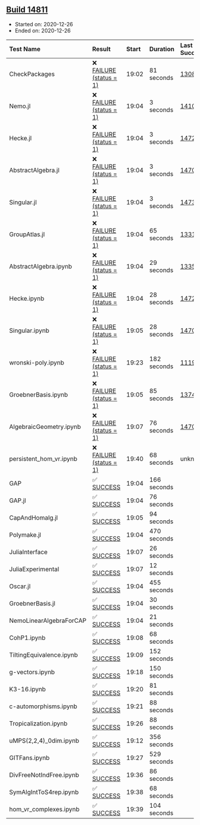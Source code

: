 ## [Build 14811](https://oscarci.mathematik.uni-kl.de/job/oscar/14811/)

* Started on: 2020-12-26
* Ended on: 2020-12-26

| Test Name    | Result | Start | Duration | Last Success | First Failure |
|:-------------|:-------|:------|:---------|:-------------|:--------------|
| CheckPackages | ❌ [FAILURE (status = 1)](https://oscarci.mathematik.uni-kl.de/job/oscar/14811/artifact/logs/build-14811/CheckPackages.log) | 19:02 | 81 seconds | [13085](https://oscarci.mathematik.uni-kl.de/job/oscar/13085/) | [13086](https://oscarci.mathematik.uni-kl.de/job/oscar/13086/) |
| Nemo.jl | ❌ [FAILURE (status = 1)](https://oscarci.mathematik.uni-kl.de/job/oscar/14811/artifact/logs/build-14811/Nemo.jl.log) | 19:04 | 3 seconds | [14101](https://oscarci.mathematik.uni-kl.de/job/oscar/14101/) | [14102](https://oscarci.mathematik.uni-kl.de/job/oscar/14102/) |
| Hecke.jl | ❌ [FAILURE (status = 1)](https://oscarci.mathematik.uni-kl.de/job/oscar/14811/artifact/logs/build-14811/Hecke.jl.log) | 19:04 | 3 seconds | [14723](https://oscarci.mathematik.uni-kl.de/job/oscar/14723/) | [14724](https://oscarci.mathematik.uni-kl.de/job/oscar/14724/) |
| AbstractAlgebra.jl | ❌ [FAILURE (status = 1)](https://oscarci.mathematik.uni-kl.de/job/oscar/14811/artifact/logs/build-14811/AbstractAlgebra.jl.log) | 19:04 | 3 seconds | [14701](https://oscarci.mathematik.uni-kl.de/job/oscar/14701/) | [14702](https://oscarci.mathematik.uni-kl.de/job/oscar/14702/) |
| Singular.jl | ❌ [FAILURE (status = 1)](https://oscarci.mathematik.uni-kl.de/job/oscar/14811/artifact/logs/build-14811/Singular.jl.log) | 19:04 | 3 seconds | [14732](https://oscarci.mathematik.uni-kl.de/job/oscar/14732/) | [14733](https://oscarci.mathematik.uni-kl.de/job/oscar/14733/) |
| GroupAtlas.jl | ❌ [FAILURE (status = 1)](https://oscarci.mathematik.uni-kl.de/job/oscar/14811/artifact/logs/build-14811/GroupAtlas.jl.log) | 19:04 | 65 seconds | [13311](https://oscarci.mathematik.uni-kl.de/job/oscar/13311/) | [13312](https://oscarci.mathematik.uni-kl.de/job/oscar/13312/) |
| AbstractAlgebra.ipynb | ❌ [FAILURE (status = 1)](https://oscarci.mathematik.uni-kl.de/job/oscar/14811/artifact/logs/build-14811/AbstractAlgebra.ipynb.log) | 19:04 | 29 seconds | [13355](https://oscarci.mathematik.uni-kl.de/job/oscar/13355/) | [13356](https://oscarci.mathematik.uni-kl.de/job/oscar/13356/) |
| Hecke.ipynb | ❌ [FAILURE (status = 1)](https://oscarci.mathematik.uni-kl.de/job/oscar/14811/artifact/logs/build-14811/Hecke.ipynb.log) | 19:04 | 28 seconds | [14723](https://oscarci.mathematik.uni-kl.de/job/oscar/14723/) | [14724](https://oscarci.mathematik.uni-kl.de/job/oscar/14724/) |
| Singular.ipynb | ❌ [FAILURE (status = 1)](https://oscarci.mathematik.uni-kl.de/job/oscar/14811/artifact/logs/build-14811/Singular.ipynb.log) | 19:05 | 28 seconds | [14701](https://oscarci.mathematik.uni-kl.de/job/oscar/14701/) | [14702](https://oscarci.mathematik.uni-kl.de/job/oscar/14702/) |
| wronski-poly.ipynb | ❌ [FAILURE (status = 1)](https://oscarci.mathematik.uni-kl.de/job/oscar/14811/artifact/logs/build-14811/wronski-poly.ipynb.log) | 19:23 | 182 seconds | [11192](https://oscarci.mathematik.uni-kl.de/job/oscar/11192/) | [11193](https://oscarci.mathematik.uni-kl.de/job/oscar/11193/) |
| GroebnerBasis.ipynb | ❌ [FAILURE (status = 1)](https://oscarci.mathematik.uni-kl.de/job/oscar/14811/artifact/logs/build-14811/GroebnerBasis.ipynb.log) | 19:05 | 85 seconds | [13748](https://oscarci.mathematik.uni-kl.de/job/oscar/13748/) | [13749](https://oscarci.mathematik.uni-kl.de/job/oscar/13749/) |
| AlgebraicGeometry.ipynb | ❌ [FAILURE (status = 1)](https://oscarci.mathematik.uni-kl.de/job/oscar/14811/artifact/logs/build-14811/AlgebraicGeometry.ipynb.log) | 19:07 | 76 seconds | [14701](https://oscarci.mathematik.uni-kl.de/job/oscar/14701/) | [14702](https://oscarci.mathematik.uni-kl.de/job/oscar/14702/) |
| persistent_hom_vr.ipynb | ❌ [FAILURE (status = 1)](https://oscarci.mathematik.uni-kl.de/job/oscar/14811/artifact/logs/build-14811/persistent_hom_vr.ipynb.log) | 19:40 | 68 seconds | unknown | unknown |
| GAP | ✅ [SUCCESS](https://oscarci.mathematik.uni-kl.de/job/oscar/14811/artifact/logs/build-14811/GAP.log) | 19:04 | 166 seconds |  |  |
| GAP.jl | ✅ [SUCCESS](https://oscarci.mathematik.uni-kl.de/job/oscar/14811/artifact/logs/build-14811/GAP.jl.log) | 19:04 | 76 seconds |  |  |
| CapAndHomalg.jl | ✅ [SUCCESS](https://oscarci.mathematik.uni-kl.de/job/oscar/14811/artifact/logs/build-14811/CapAndHomalg.jl.log) | 19:05 | 94 seconds |  |  |
| Polymake.jl | ✅ [SUCCESS](https://oscarci.mathematik.uni-kl.de/job/oscar/14811/artifact/logs/build-14811/Polymake.jl.log) | 19:04 | 470 seconds |  |  |
| JuliaInterface | ✅ [SUCCESS](https://oscarci.mathematik.uni-kl.de/job/oscar/14811/artifact/logs/build-14811/JuliaInterface.log) | 19:07 | 26 seconds |  |  |
| JuliaExperimental | ✅ [SUCCESS](https://oscarci.mathematik.uni-kl.de/job/oscar/14811/artifact/logs/build-14811/JuliaExperimental.log) | 19:07 | 12 seconds |  |  |
| Oscar.jl | ✅ [SUCCESS](https://oscarci.mathematik.uni-kl.de/job/oscar/14811/artifact/logs/build-14811/Oscar.jl.log) | 19:04 | 455 seconds |  |  |
| GroebnerBasis.jl | ✅ [SUCCESS](https://oscarci.mathematik.uni-kl.de/job/oscar/14811/artifact/logs/build-14811/GroebnerBasis.jl.log) | 19:04 | 30 seconds |  |  |
| NemoLinearAlgebraForCAP | ✅ [SUCCESS](https://oscarci.mathematik.uni-kl.de/job/oscar/14811/artifact/logs/build-14811/NemoLinearAlgebraForCAP.log) | 19:04 | 21 seconds |  |  |
| CohP1.ipynb | ✅ [SUCCESS](https://oscarci.mathematik.uni-kl.de/job/oscar/14811/artifact/logs/build-14811/CohP1.ipynb.log) | 19:08 | 68 seconds |  |  |
| TiltingEquivalence.ipynb | ✅ [SUCCESS](https://oscarci.mathematik.uni-kl.de/job/oscar/14811/artifact/logs/build-14811/TiltingEquivalence.ipynb.log) | 19:09 | 152 seconds |  |  |
| g-vectors.ipynb | ✅ [SUCCESS](https://oscarci.mathematik.uni-kl.de/job/oscar/14811/artifact/logs/build-14811/g-vectors.ipynb.log) | 19:18 | 150 seconds |  |  |
| K3-16.ipynb | ✅ [SUCCESS](https://oscarci.mathematik.uni-kl.de/job/oscar/14811/artifact/logs/build-14811/K3-16.ipynb.log) | 19:20 | 81 seconds |  |  |
| c-automorphisms.ipynb | ✅ [SUCCESS](https://oscarci.mathematik.uni-kl.de/job/oscar/14811/artifact/logs/build-14811/c-automorphisms.ipynb.log) | 19:21 | 88 seconds |  |  |
| Tropicalization.ipynb | ✅ [SUCCESS](https://oscarci.mathematik.uni-kl.de/job/oscar/14811/artifact/logs/build-14811/Tropicalization.ipynb.log) | 19:26 | 88 seconds |  |  |
| uMPS(2,2,4)_0dim.ipynb | ✅ [SUCCESS](https://oscarci.mathematik.uni-kl.de/job/oscar/14811/artifact/logs/build-14811/uMPS-2-2-4-_0dim.ipynb.log) | 19:12 | 356 seconds |  |  |
| GITFans.ipynb | ✅ [SUCCESS](https://oscarci.mathematik.uni-kl.de/job/oscar/14811/artifact/logs/build-14811/GITFans.ipynb.log) | 19:27 | 529 seconds |  |  |
| DivFreeNotIndFree.ipynb | ✅ [SUCCESS](https://oscarci.mathematik.uni-kl.de/job/oscar/14811/artifact/logs/build-14811/DivFreeNotIndFree.ipynb.log) | 19:36 | 86 seconds |  |  |
| SymAlgIntToS4rep.ipynb | ✅ [SUCCESS](https://oscarci.mathematik.uni-kl.de/job/oscar/14811/artifact/logs/build-14811/SymAlgIntToS4rep.ipynb.log) | 19:38 | 68 seconds |  |  |
| hom_vr_complexes.ipynb | ✅ [SUCCESS](https://oscarci.mathematik.uni-kl.de/job/oscar/14811/artifact/logs/build-14811/hom_vr_complexes.ipynb.log) | 19:39 | 104 seconds |  |  |
